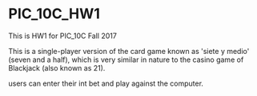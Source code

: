 # PIC_10C_HW1

This is HW1 for PIC_10C Fall 2017

This is a single-player version of the card game known as 'siete y medio' (seven and a half), which is very similar in nature to the casino game of Blackjack (also known as 21).

users can enter their int bet and play against the computer. 
